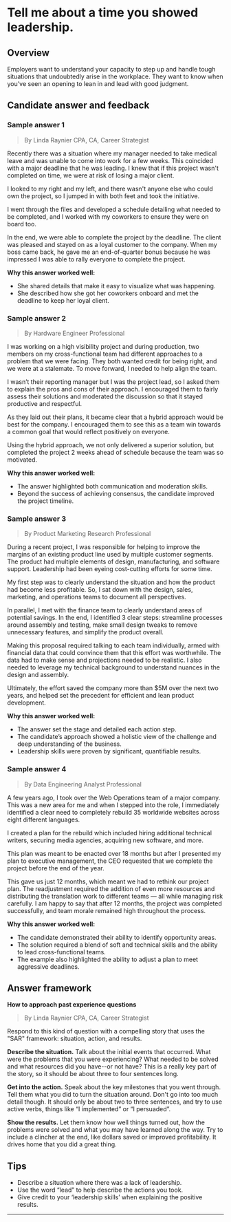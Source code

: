 # Tell me about a time you showed leadership.

## Overview
Employers want to understand your capacity to step up and handle tough situations that undoubtedly arise in the workplace. They want to know when you’ve seen an opening to lean in and lead with good judgment.

## Candidate answer and feedback

### Sample answer 1
> By Linda Raynier CPA, CA, Career Strategist

Recently there was a situation where my manager needed to take medical leave and was unable to come into work for a few weeks. This coincided with a major deadline that he was leading. I knew that if this project wasn't completed on time, we were at risk of losing a major client.

I looked to my right and my left, and there wasn't anyone else who could own the project, so I jumped in with both feet and took the initiative.

I went through the files and developed a schedule detailing what needed to be completed, and I worked with my coworkers to ensure they were on board too.

In the end, we were able to complete the project by the deadline. The client was pleased and stayed on as a loyal customer to the company. When my boss came back, he gave me an end-of-quarter bonus because he was impressed I was able to rally everyone to complete the project.

**Why this answer worked well:**

* She shared details that make it easy to visualize what was happening.
* She described how she got her coworkers onboard and met the deadline to keep her loyal client.

### Sample answer 2
> By Hardware Engineer Professional

I was working on a high visibility project and during production, two members on my cross-functional team had different approaches to a problem that we were facing. They both wanted credit for being right, and we were at a stalemate. To move forward, I needed to help align the team.

I wasn’t their reporting manager but I was the project lead, so I asked them to explain the pros and cons of their approach. I encouraged them to fairly assess their solutions and moderated the discussion so that it stayed productive and respectful.

As they laid out their plans, it became clear that a hybrid approach would be best for the company. I encouraged them to see this as a team win towards a common goal that would reflect positively on everyone.

Using the hybrid approach, we not only delivered a superior solution, but completed the project 2 weeks ahead of schedule because the team was so motivated.

**Why this answer worked well:**

* The answer highlighted both communication and moderation skills.
* Beyond the success of achieving consensus, the candidate improved the project timeline.

### Sample answer 3
> By Product Marketing Research Professional

During a recent project, I was responsible for helping to improve the margins of an existing product line used by multiple customer segments. The product had multiple elements of design, manufacturing, and software support. Leadership had been eyeing cost-cutting efforts for some time.

My first step was to clearly understand the situation and how the product had become less profitable. So, I sat down with the design, sales, marketing, and operations teams to document all perspectives.

In parallel, I met with the finance team to clearly understand areas of potential savings. In the end, I identified 3 clear steps: streamline processes around assembly and testing, make small design tweaks to remove unnecessary features, and simplify the product overall.

Making this proposal required talking to each team individually, armed with financial data that could convince them that this effort was worthwhile. The data had to make sense and projections needed to be realistic. I also needed to leverage my technical background to understand nuances in the design and assembly.

Ultimately, the effort saved the company more than $5M over the next two years, and helped set the precedent for efficient and lean product development.

**Why this answer worked well:**

* The answer set the stage and detailed each action step.
* The candidate’s approach showed a holistic view of the challenge and deep understanding of the business.
* Leadership skills were proven by significant, quantifiable results.

### Sample answer 4
> By Data Engineering Analyst Professional

A few years ago, I took over the Web Operations team of a major company. This was a new area for me and when I stepped into the role, I immediately identified a clear need to completely rebuild 35 worldwide websites across eight different languages.

I created a plan for the rebuild which included hiring additional technical writers, securing media agencies, acquiring new software, and more.

This plan was meant to be enacted over 18 months but after I presented my plan to executive management, the CEO requested that we complete the project before the end of the year.

This gave us just 12 months, which meant we had to rethink our project plan. The readjustment required the addition of even more resources and distributing the translation work to different teams — all while managing risk carefully. I am happy to say that after 12 months, the project was completed successfully, and team morale remained high throughout the process.

**Why this answer worked well:**

* The candidate demonstrated their ability to identify opportunity areas.
* The solution required a blend of soft and technical skills and the ability to lead cross-functional teams.
* The example also highlighted the ability to adjust a plan to meet aggressive deadlines.

## Answer framework

**How to approach past experience questions**

> By Linda Raynier CPA, CA, Career Strategist

Respond to this kind of question with a compelling story that uses the "SAR" framework: situation, action, and results.

**Describe the situation.** Talk about the initial events that occurred. What were the problems that you were experiencing? What needed to be solved and what resources did you have--or not have? This is a really key part of the story, so it should be about three to four sentences long.

**Get into the action.** Speak about the key milestones that you went through. Tell them what you did to turn the situation around. Don't go into too much detail though. It should only be about two to three sentences, and try to use active verbs, things like “I implemented” or “I persuaded”.

**Show the results.** Let them know how well things turned out, how the problems were solved and what you may have learned along the way. Try to include a clincher at the end, like dollars saved or improved profitability. It drives home that you did a great thing.

## Tips

* Describe a situation where there was a lack of leadership.
* Use the word “lead” to help describe the actions you took.
* Give credit to your ‘leadership skills’ when explaining the positive results.

---
